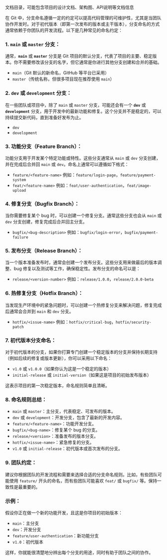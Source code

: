 文档目录，可能包含项目的设计文档、架构图、API说明等文档信息

在 Git 中，分支命名遵循一定的约定可以提高代码管理的可维护性，尤其是当团队协作开发时。对于初代版本（即第一次发布的版本或主干版本），分支命名的方式通常依赖于你团队的开发流程。以下是几种常见的命名约定：

### 1. **`main` 或 `master` 分支**：
通常，**`main`** 或 **`master`** 分支是 Git 项目的默认分支，代表了项目的主要、稳定版本。你不需要修改该分支的名字，但它通常是你进行其他分支创建和合并的基础。

- `main`（Git 默认的新命名，GitHub 等平台已采用）
- `master`（传统名称，但很多项目现在推荐使用 `main`）

### 2. **`dev` 或 `development` 分支**：
在一些团队或项目中，除了 `main` 或 `master` 分支，可能还会有一个 **`dev`** 或 **`development`** 分支，用于开发中的最新功能和修复。这个分支并不是稳定的，可以持续提交新代码，直到准备好发布为止。

- `dev`
- `development`

### 3. **功能分支（Feature Branch）**：
功能分支用于开发某个特定功能或特性。这些分支通常从 `main` 或 `dev` 分支创建，并在完成后合并回 `main` 或 `dev`。命名上通常可以遵循如下格式：

- `feature/<feature-name>` 例如：`feature/login-page`，`feature/payment-system`
- `feat/<feature-name>` 例如：`feat/user-authentication`，`feat/image-upload`

### 4. **修复分支（Bugfix Branch）**：
当你需要修复某个 bug 时，可以创建一个修复分支。通常这些分支也会从 `main` 或 `dev` 分支创建，修复完成后合并回主分支。

- `bugfix/<bug-description>` 例如：`bugfix/login-error`，`bugfix/payment-failure`

### 5. **发布分支（Release Branch）**：
当一个版本准备发布时，通常会创建一个发布分支。这些分支用来做最后的版本调整、bug 修复以及测试等工作，确保稳定性。发布分支的命名可以是：

- `release/<version-number>` 例如：`release/1.0.0`，`release/2.0.0-beta`

### 6. **热修复分支（Hotfix Branch）**：
当发现生产环境中的紧急问题时，可以创建一个热修复分支来解决问题，修复完成后通常会合并到 `main` 和 `dev` 分支。

- `hotfix/<issue-name>` 例如：`hotfix/critical-bug`，`hotfix/security-patch`

### 7. **初代版本分支命名**：
对于初代版本的分支，如果你打算专门创建一个稳定版本的分支并保持长期支持（例如后续的修复或版本更新），你可以采用以下命名：
- `v1.0` 或 `v1.0.0`（如果你认为这是一个稳定的版本）
- `initial-release` 或 `initial-version`（如果这是项目的初始发布版本）
  
这表示项目的第一次稳定版本，命名规则简单且清晰。

### 8. **命名规则总结**：
- `main` 或 `master`：主分支，代表稳定、可发布的版本。
- `dev` 或 `development`：开发分支，包含了最新的开发内容。
- `feature/<feature-name>`：功能开发分支。
- `bugfix/<bug-name>`：修复某个 bug 的分支。
- `release/<version>`：准备发布的版本分支。
- `hotfix/<issue-name>`：紧急修复的分支。
- `v1.0` 或 `initial-release`：初代版本或首次发布的分支。

### 9. **团队约定**：
建议你根据团队的开发流程和需要来选择合适的分支命名规则。比如，有些团队可能使用 `feature/` 开头的命名，而有些团队可能喜欢 `feat/` 或 `bugfix/` 等。保持一致性是最重要的。

### 示例：
假设你正在做一个新的功能开发，且这是你项目的初始版本：
- `main`：主分支
- `dev`：开发分支
- `feature/user-authentication`：新功能分支
- `v1.0`：初代版本

这样，你就能很清楚地分辨出每个分支的用途，同时有助于团队之间的协作。